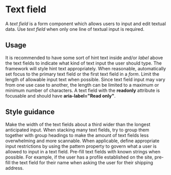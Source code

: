 # Text field 
A *text field* is a form component which allows users to input and edit textual data. Use *text field* when only one line of textual input is required.

## Usage
It is recommended to have some sort of hint text inside and/or *label* above the text fields to indicate what kind of text input the user should type. The framework will style hint text appropriately. When reasonable, automatically set focus to the primary text field or the first text field in a *form*. Limit the length of allowable input text when possible. Since text field input may vary from one use case to another, the length can be limited to a maximum or minimum number of characters. A text field with the **readonly** attribute is focusable and should have **aria-label="Read only"**.

## Style guidance
Make the width of the text fields about a third wider than the longest anticipated input. When stacking many text fields, try to group them together with group headings to make the amount of text fields less overwhelming and more scannable. When applicable, define appropriate input restrictions by using the pattern property to govern what a user is allowed to input in a text field. Pre-fill text fields with known strings when possible. For example, if the user has a profile established on the site, pre-fill the text field for their name when asking the user for their shipping address.